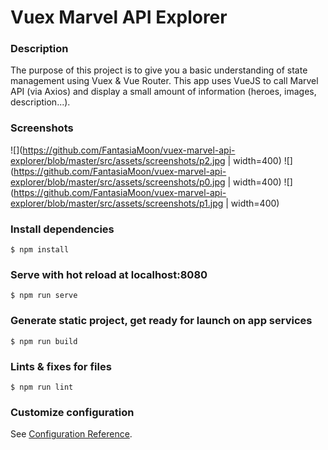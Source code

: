 # Vuex Marvel API Explorer

### Description
The purpose of this project is to give you a basic understanding of state management using Vuex & Vue Router.
This app uses VueJS to call Marvel API (via Axios) and display a small amount of information (heroes, images, description...).

### Screenshots
![](https://github.com/FantasiaMoon/vuex-marvel-api-explorer/blob/master/src/assets/screenshots/p2.jpg | width=400)
![](https://github.com/FantasiaMoon/vuex-marvel-api-explorer/blob/master/src/assets/screenshots/p0.jpg | width=400)
![](https://github.com/FantasiaMoon/vuex-marvel-api-explorer/blob/master/src/assets/screenshots/p1.jpg | width=400)

### Install dependencies
```
$ npm install
```
### Serve with hot reload at localhost:8080
```
$ npm run serve
```

### Generate static project, get ready for launch on app services
```
$ npm run build
```

### Lints & fixes for files
```
$ npm run lint
```

### Customize configuration
See [Configuration Reference](https://cli.vuejs.org/config/).
